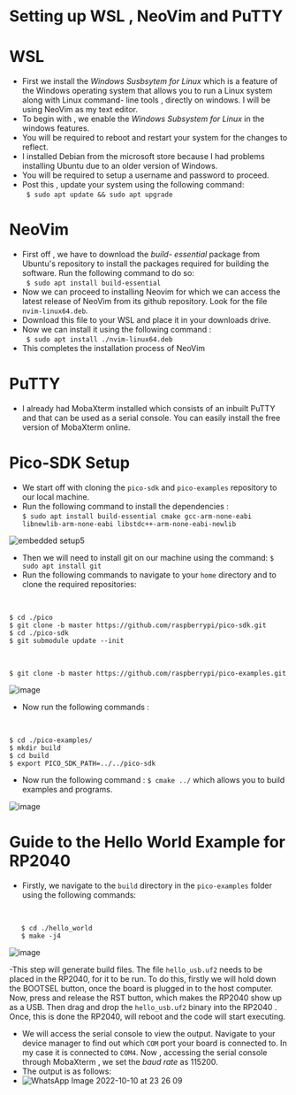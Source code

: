 # Setting up WSL , NeoVim and PuTTY

# WSL 
 - First we install the *Windows Susbsytem for Linux* which is a feature of the Windows operating system that allows you to run a Linux system along with Linux command- line tools , directly on windows. I will be using NeoVim as my text editor.
- To begin with , we enable the *Windows Subsystem for Linux* in the windows features.
- You will be required to reboot and restart your system for the changes to reflect.
- I installed Debian from the microsoft store because I had problems installing Ubuntu due to an older version of Windows.
- You will be required to setup a username and password to proceed.
- Post this , update your system using the following command:
 <br> ``` $ sudo apt update && sudo apt upgrade```
 
 # NeoVim
 - First off , we have to download the *build- essential* package from Ubuntu's repository to install the packages required for building the software. Run the following command to do so:
 <br> ``` $ sudo apt install build-essential```
 - Now we can proceed to installing Neovim for which we can access the latest release of NeoVim from its github repository. Look for the file ```nvim-linux64.deb```.
 - Download this file to your WSL and place it in your downloads drive.
 - Now we can install it using the following command :
 <br> ``` $ sudo apt install ./nvim-linux64.deb```
 - This completes the installation process of NeoVim

# PuTTY
- I already had MobaXterm installed which consists of an inbuilt PuTTY and that can be used as a serial console. You can easily install the free version of MobaXterm online.

# Pico-SDK Setup
- We start off with cloning the ```pico-sdk``` and ```pico-examples``` repository to our local machine.  
- Run the following command to install the dependencies : 
<br> ```$ sudo apt install build-essential cmake gcc-arm-none-eabi libnewlib-arm-none-eabi libstdc++-arm-none-eabi-newlib```

![embedded setup5](https://user-images.githubusercontent.com/114244849/194979720-b53d51f6-8455-4ade-aa37-83f6af1bfde6.JPG)

- Then we will need to install git on our machine using the command: `$ sudo apt install git`
- Run the following commands to navigate to your `home` directory and to clone the required repositories:
<br>

```$ mkdir pico
$ cd ./pico
$ git clone -b master https://github.com/raspberrypi/pico-sdk.git
$ cd ./pico-sdk
$ git submodule update --init
```
<br>

``` $ cd ../
$ git clone -b master https://github.com/raspberrypi/pico-examples.git
```

![image](https://user-images.githubusercontent.com/114244849/194981933-96bd988f-adaa-441d-9b98-f83c752cbc15.png)

- Now run the following commands :
<br>

```
$ cd ./pico-examples/
$ mkdir build
$ cd build
$ export PICO_SDK_PATH=../../pico-sdk
```

- Now run the following command : `$ cmake ../`  which allows you to build examples and programs.

![image](https://user-images.githubusercontent.com/114244849/194982511-fc7a6dbf-36ce-4655-b0fd-1897309d6487.png)


# Guide to the Hello World Example for RP2040

- Firstly, we navigate to the `build` directory in the `pico-examples` folder using the following commands:

<br>

```$ cd ./pico/pico-examples/build
   $ cd ./hello_world
   $ make -j4
   ```
   
   ![image](https://user-images.githubusercontent.com/114244849/194985554-4a8e6427-d0de-46d0-8085-299b1e069b26.png)

-This step will generate build files.  The file `hello_usb.uf2` needs to be placed in the RP2040, for it to be run. To do this, firstly we will hold down the BOOTSEL button, once the board is plugged in to the host computer. Now, press and release the RST button, which makes the RP2040 show up as a USB.
Then drag and drop the `hello_usb.uf2` binary into the RP2040 . Once, this is done the RP2040, will reboot and the code will start executing.

- We will access the serial console to view the output. Navigate to your device manager to find out which `COM` port your board is connected to.  In my case it is connected to ```COM4```. Now , accessing the serial console through MobaXterm , we set the *baud rate* as 115200.
- The output is as follows:
- ![WhatsApp Image 2022-10-10 at 23 26 09](https://user-images.githubusercontent.com/114244849/194990934-bbd40eaa-b0c5-4a87-95d8-52445decafc3.jpeg)





   

